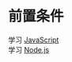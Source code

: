 
# 前置条件
学习 [JavaScript](https://www.runoob.com/js/js-tutorial.html)  
学习 [Node.js](https://www.runoob.com/nodejs/nodejs-tutorial.html)  





